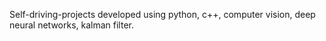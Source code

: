Self-driving-projects developed using python, c++, computer vision, deep neural networks, kalman filter.
